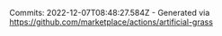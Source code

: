 Commits: 2022-12-07T08:48:27.584Z - Generated via https://github.com/marketplace/actions/artificial-grass
<br>
